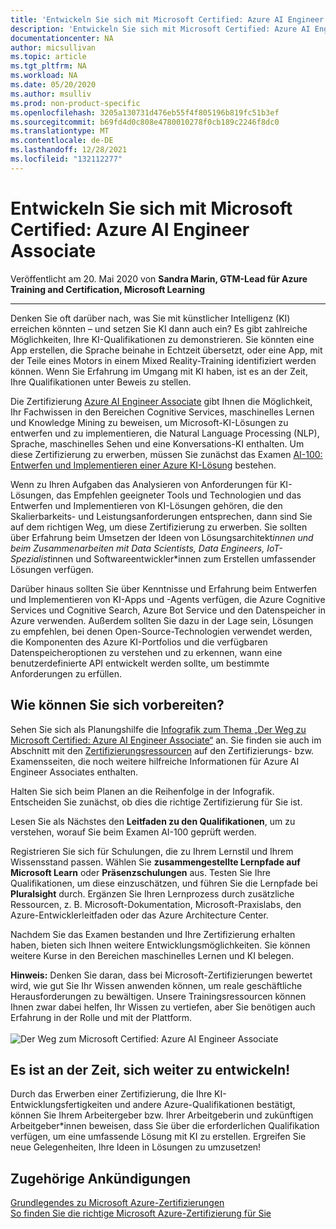 ```yaml
---
title: 'Entwickeln Sie sich mit Microsoft Certified: Azure AI Engineer Associate | Microsoft-Dokumentation'
description: 'Entwickeln Sie sich mit Microsoft Certified: Azure AI Engineer Associate'
documentationcenter: NA
author: micsullivan
ms.topic: article
ms.tgt_pltfrm: NA
ms.workload: NA
ms.date: 05/20/2020
ms.author: msulliv
ms.prod: non-product-specific
ms.openlocfilehash: 3205a130731d476eb55f4f805196b819fc51b3ef
ms.sourcegitcommit: b69fd4d0c808e4780010278f0cb189c2246f8dc0
ms.translationtype: MT
ms.contentlocale: de-DE
ms.lasthandoff: 12/28/2021
ms.locfileid: "132112277"
---
```

# <a name="level-up-with-microsoft-certified-azure-ai-engineer-associate"></a>Entwickeln Sie sich mit Microsoft Certified: Azure AI Engineer Associate

Veröffentlicht am 20. Mai 2020 von **Sandra Marin, GTM-Lead für Azure Training and Certification, Microsoft Learning**

___

Denken Sie oft darüber nach, was Sie mit künstlicher Intelligenz (KI) erreichen könnten – und setzen Sie KI dann auch ein? Es gibt zahlreiche Möglichkeiten, Ihre KI-Qualifikationen zu demonstrieren. Sie könnten eine App erstellen, die Sprache beinahe in Echtzeit übersetzt, oder eine App, mit der Teile eines Motors in einem Mixed Reality-Training identifiziert werden können. Wenn Sie Erfahrung im Umgang mit KI haben, ist es an der Zeit, Ihre Qualifikationen unter Beweis zu stellen.

Die Zertifizierung [Azure AI Engineer Associate](https://docs.microsoft.com/learn/certifications/azure-ai-engineer) gibt Ihnen die Möglichkeit, Ihr Fachwissen in den Bereichen Cognitive Services, maschinelles Lernen und Knowledge Mining zu beweisen, um Microsoft-KI-Lösungen zu entwerfen und zu implementieren, die Natural Language Processing (NLP), Sprache, maschinelles Sehen und eine Konversations-KI enthalten. Um diese Zertifizierung zu erwerben, müssen Sie zunächst das Examen [AI-100: Entwerfen und Implementieren einer Azure KI-Lösung](https://docs.microsoft.com/learn/certifications/exams/ai-100) bestehen.

Wenn zu Ihren Aufgaben das Analysieren von Anforderungen für KI-Lösungen, das Empfehlen geeigneter Tools und Technologien und das Entwerfen und Implementieren von KI-Lösungen gehören, die den Skalierbarkeits- und Leistungsanforderungen entsprechen, dann sind Sie auf dem richtigen Weg, um diese Zertifizierung zu erwerben. Sie sollten über Erfahrung beim Umsetzen der Ideen von Lösungsarchitekt*innen und beim Zusammenarbeiten mit Data Scientists, Data Engineers, IoT-Spezialist*innen und Softwareentwickler*innen zum Erstellen umfassender Lösungen verfügen.

Darüber hinaus sollten Sie über Kenntnisse und Erfahrung beim Entwerfen und Implementieren von KI-Apps und -Agents verfügen, die Azure Cognitive Services und Cognitive Search, Azure Bot Service und den Datenspeicher in Azure verwenden. Außerdem sollten Sie dazu in der Lage sein, Lösungen zu empfehlen, bei denen Open-Source-Technologien verwendet werden, die Komponenten des Azure KI-Portfolios und die verfügbaren Datenspeicheroptionen zu verstehen und zu erkennen, wann eine benutzerdefinierte API entwickelt werden sollte, um bestimmte Anforderungen zu erfüllen.

## <a name="how-can-you-get-ready"></a>Wie können Sie sich vorbereiten?

Sehen Sie sich als Planungshilfe die [Infografik zum Thema „Der Weg zu Microsoft Certified: Azure AI Engineer Associate“](https://query.prod.cms.rt.microsoft.com/cms/api/am/binary/RE4ww2u) an. Sie finden sie auch im Abschnitt mit den [Zertifizierungsressourcen](https://docs.microsoft.com/learn/certifications/azure-ai-engineer#certification-resources) auf den Zertifizierungs- bzw. Examensseiten, die noch weitere hilfreiche Informationen für Azure AI Engineer Associates enthalten.

Halten Sie sich beim Planen an die Reihenfolge in der Infografik. Entscheiden Sie zunächst, ob dies die richtige Zertifizierung für Sie ist.

Lesen Sie als Nächstes den **Leitfaden zu den Qualifikationen**, um zu verstehen, worauf Sie beim Examen AI-100 geprüft werden.

Registrieren Sie sich für Schulungen, die zu Ihrem Lernstil und Ihrem Wissensstand passen. Wählen Sie **zusammengestellte Lernpfade auf Microsoft Learn** oder **Präsenzschulungen** aus. Testen Sie Ihre Qualifikationen, um diese einzuschätzen, und führen Sie die Lernpfade bei **Pluralsight** durch. Ergänzen Sie Ihren Lernprozess durch zusätzliche Ressourcen, z. B. Microsoft-Dokumentation, Microsoft-Praxislabs, den Azure-Entwicklerleitfaden oder das Azure Architecture Center.

Nachdem Sie das Examen bestanden und Ihre Zertifizierung erhalten haben, bieten sich Ihnen weitere Entwicklungsmöglichkeiten. Sie können weitere Kurse in den Bereichen maschinelles Lernen und KI belegen.

**Hinweis:** Denken Sie daran, dass bei Microsoft-Zertifizierungen bewertet wird, wie gut Sie Ihr Wissen anwenden können, um reale geschäftliche Herausforderungen zu bewältigen. Unsere Trainingsressourcen können Ihnen zwar dabei helfen, Ihr Wissen zu vertiefen, aber Sie benötigen auch Erfahrung in der Rolle und mit der Plattform.<br/><br/>
![Der Weg zum Microsoft Certified: Azure AI Engineer Associate](images/azurecerts-aiengineer.png)

## <a name="time-to-level-up"></a>Es ist an der Zeit, sich weiter zu entwickeln!

Durch das Erwerben einer Zertifizierung, die Ihre KI-Entwicklungsfertigkeiten und andere Azure-Qualifikationen bestätigt, können Sie Ihrem Arbeitergeber bzw. Ihrer Arbeitgeberin und zukünftigen Arbeitgeber*innen beweisen, dass Sie über die erforderlichen Qualifikation verfügen, um eine umfassende Lösung mit KI zu erstellen. Ergreifen Sie neue Gelegenheiten, Ihre Ideen in Lösungen zu umzusetzen!

## <a name="related-announcements"></a>Zugehörige Ankündigungen

[Grundlegendes zu Microsoft Azure-Zertifizierungen](https://www.microsoft.com/en-us/learning/community-blog-post.aspx?BlogId=8&Id=375305)  
[So finden Sie die richtige Microsoft Azure-Zertifizierung für Sie](https://www.microsoft.com/en-us/learning/community-blog-post.aspx?BlogId=8&Id=375306)